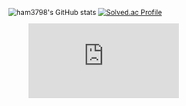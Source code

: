 ![ham3798's GitHub stats](https://github-readme-stats.vercel.app/api?username=ham3798&show_icons=true&theme=radical)
[![Solved.ac Profile](http://mazassumnida.wtf/api/v2/generate_badge?boj=ham3798)](https://solved.ac/ham3798/)

<figure><embed src="https://wakatime.com/share/@97cddf34-f689-4bce-856c-74d2e535b5e1/1448320b-b3ed-4558-ba96-923e3f46640a.svg"></embed></figure>
